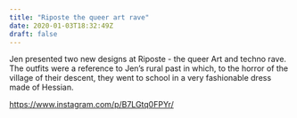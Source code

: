 ```yaml
---
title: "Riposte the queer art rave"
date: 2020-01-03T18:32:49Z
draft: false
---
```


Jen presented two new designs at Riposte - the queer Art and techno rave. The outfits were a reference to Jen’s rural past in which, to the horror of the village of their descent,  they went to school in a  very fashionable dress made of Hessian.

https://www.instagram.com/p/B7LGtq0FPYr/


